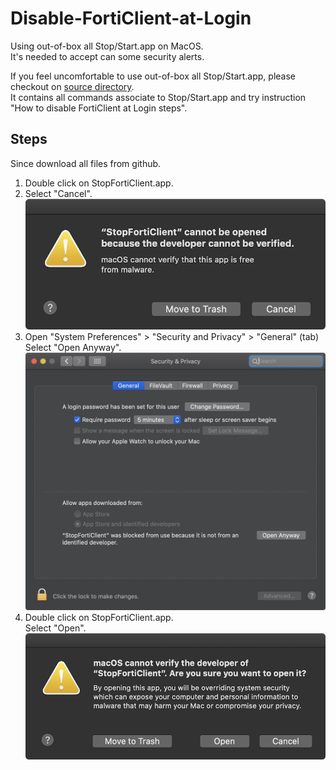# Disable-FortiClient-at-Login
Using out-of-box all Stop/Start.app on MacOS.  
It's needed to accept can some security alerts.  
  
If you feel uncomfortable to use out-of-box all Stop/Start.app, please checkout on [source directory](https://github.com/JJBunt/Disable-FortiClient-at-Login-MacOS/tree/master/source).  
It contains all commands associate to Stop/Start.app and try instruction "How to disable FortiClient at Login steps".  

## Steps
Since download all files from github.
1. Double click on StopFortiClient.app.  
2. Select "Cancel".  
![fix1](https://github.com/JJBunt/Disable-FortiClient-at-Login/blob/master/pics/Fix1.png)  
3. Open "System Preferences" > "Security and Privacy" > "General" (tab)  
Select "Open Anyway".  
![pic2](https://github.com/JJBunt/Disable-FortiClient-at-Login/blob/master/pics/Fix2.png)  
4. Double click on StopFortiClient.app.  
Select "Open".  
![pic5](https://github.com/JJBunt/Disable-FortiClient-at-Login/blob/master/pics/Fix3.png)   
